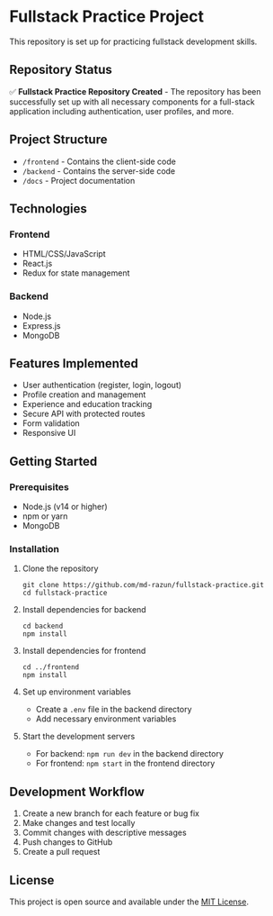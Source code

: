 # Fullstack Practice Project

This repository is set up for practicing fullstack development skills.

## Repository Status

✅ **Fullstack Practice Repository Created** - The repository has been successfully set up with all necessary components for a full-stack application including authentication, user profiles, and more.

## Project Structure

- `/frontend` - Contains the client-side code
- `/backend` - Contains the server-side code
- `/docs` - Project documentation

## Technologies

### Frontend
- HTML/CSS/JavaScript
- React.js
- Redux for state management

### Backend
- Node.js
- Express.js
- MongoDB

## Features Implemented

- User authentication (register, login, logout)
- Profile creation and management
- Experience and education tracking
- Secure API with protected routes
- Form validation
- Responsive UI

## Getting Started

### Prerequisites
- Node.js (v14 or higher)
- npm or yarn
- MongoDB

### Installation

1. Clone the repository
   ```
   git clone https://github.com/md-razun/fullstack-practice.git
   cd fullstack-practice
   ```

2. Install dependencies for backend
   ```
   cd backend
   npm install
   ```

3. Install dependencies for frontend
   ```
   cd ../frontend
   npm install
   ```

4. Set up environment variables
   - Create a `.env` file in the backend directory
   - Add necessary environment variables

5. Start the development servers
   - For backend: `npm run dev` in the backend directory
   - For frontend: `npm start` in the frontend directory

## Development Workflow

1. Create a new branch for each feature or bug fix
2. Make changes and test locally
3. Commit changes with descriptive messages
4. Push changes to GitHub
5. Create a pull request

## License

This project is open source and available under the [MIT License](LICENSE).
